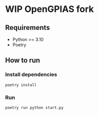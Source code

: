 # WIP OpenGPIAS fork

## Requirements
- Python >= 3.10
- Poetry

## How to run

### Install dependencies
```
poetry install
```

### Run
```
poetry run python start.py
```
